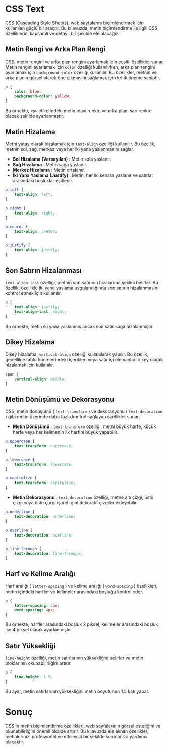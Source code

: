 # CSS Text

CSS (Cascading Style Sheets), web sayfalarını biçimlendirmek için kullanılan güçlü bir araçtır. Bu kılavuzda, metin biçimlendirme ile ilgili CSS özelliklerini kapsamlı ve detaylı bir şekilde ele alacağız. 

## Metin Rengi ve Arka Plan Rengi

CSS, metin rengini ve arka plan rengini ayarlamak için çeşitli özellikler sunar. Metin rengini ayarlamak için `color` özelliği kullanılırken, arka plan rengini ayarlamak için `background-color` özelliği kullanılır. Bu özellikler, metnin ve arka planın görsel olarak öne çıkmasını sağlamak için kritik öneme sahiptir.

```css
p {
    color: blue;
    background-color: yellow;
}
```

Bu örnekte, `<p>` etiketindeki metin mavi renkte ve arka planı sarı renkte olacak şekilde ayarlanmıştır.

## Metin Hizalama

Metni yatay olarak hizalamak için `text-align` özelliği kullanılır. Bu özellik, metnin sol, sağ, merkez veya her iki yana yaslanmasını sağlar.

* **Sol Hizalama (Varsayılan)** : Metin sola yaslanır.
* **Sağ Hizalama** : Metin sağa yaslanır.
* **Merkez Hizalama** : Metin ortalanır.
* **İki Yana Yaslama (Justify)** : Metin, her iki kenara yaslanır ve satırlar arasındaki boşluklar eşitlenir.

```css
p.left {
    text-align: left;
}

p.right {
    text-align: right;
}

p.center {
    text-align: center;
}

p.justify {
    text-align: justify;
}
```

## Son Satırın Hizalanması

`text-align-last` özelliği, metnin son satırının hizalanma şeklini belirler. Bu özellik, özellikle iki yana yaslama uygulandığında son satırın hizalanmasını kontrol etmek için kullanılır.

```css
p {
    text-align: justify;
    text-align-last: right;
}
```

Bu örnekte, metin iki yana yaslanmış ancak son satır sağa hizalanmıştır.

## Dikey Hizalama

Dikey hizalama, `vertical-align` özelliği kullanılarak yapılır. Bu özellik, genellikle tablo hücrelerindeki içerikleri veya satır içi elemanları dikey olarak hizalamak için kullanılır.

```css
span {
    vertical-align: middle;
}
```

## Metin Dönüşümü ve Dekorasyonu

CSS, metin dönüşümü ( `text-transform` ) ve dekorasyonu ( `text-decoration` ) gibi metin üzerinde daha fazla kontrol sağlayan özellikler sunar.

* **Metin Dönüşümü** : `text-transform` özelliği, metni büyük harfe, küçük harfe veya her kelimenin ilk harfini büyük yapabilir.

```css
p.uppercase {
    text-transform: uppercase;
}

p.lowercase {
    text-transform: lowercase;
}

p.capitalize {
    text-transform: capitalize;
}
```

* **Metin Dekorasyonu** : `text-decoration` özelliği, metne altı çizgi, üstü çizgi veya üstü çarpı işareti gibi dekoratif çizgiler ekleyebilir.

```css
p.underline {
    text-decoration: underline;
}

p.overline {
    text-decoration: overline;
}

p.line-through {
    text-decoration: line-through;
}
```

## Harf ve Kelime Aralığı

Harf aralığı ( `letter-spacing` ) ve kelime aralığı ( `word-spacing` ) özellikleri, metin içindeki harfler ve kelimeler arasındaki boşluğu kontrol eder.

```css
p {
    letter-spacing: 2px;
    word-spacing: 4px;
}
```

Bu örnekte, harfler arasındaki boşluk 2 piksel, kelimeler arasındaki boşluk ise 4 piksel olarak ayarlanmıştır.

## Satır Yüksekliği

`line-height` özelliği, metin satırlarının yüksekliğini belirler ve metin bloklarının okunabilirliğini artırır.

```css
p {
    line-height: 1.5;
}
```

Bu ayar, metin satırlarının yüksekliğini metin boyutunun 1.5 katı yapar.

# Sonuç

CSS'in metin biçimlendirme özellikleri, web sayfalarının görsel estetiğini ve okunabilirliğini önemli ölçüde artırır. Bu kılavuzda ele alınan özellikler, metinlerinizi profesyonel ve etkileyici bir şekilde sunmanıza yardımcı olacaktır. 
